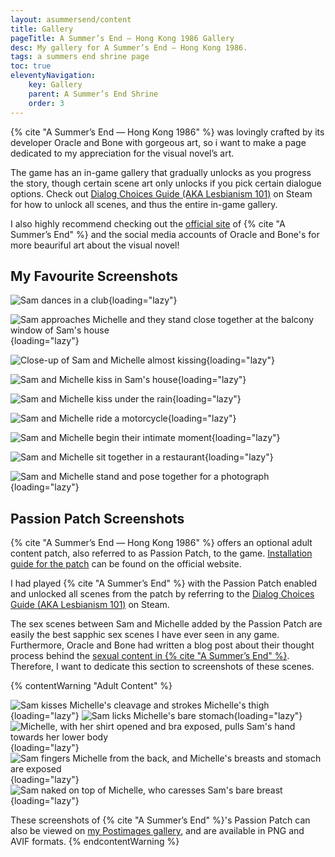 ```yaml
---
layout: asummersend/content
title: Gallery
pageTitle: A Summer’s End — Hong Kong 1986 Gallery
desc: My gallery for A Summer’s End — Hong Kong 1986.
tags: a summers end shrine page
toc: true
eleventyNavigation:
    key: Gallery
    parent: A Summer’s End Shrine
    order: 3
---
```


{% cite "A Summer’s End — Hong Kong 1986" %} was lovingly crafted by its developer Oracle and Bone with gorgeous art, so i want to make a page dedicated to my appreciation for the visual novel’s art.

The game has an in-game gallery that gradually unlocks as you progress the story, though certain scene art only unlocks if you pick certain dialogue options. Check out [Dialog Choices Guide (AKA Lesbianism 101)](https://steamcommunity.com/sharedfiles/filedetails/?id=2072736837) on Steam for how to unlock all scenes, and thus the entire in-game gallery.

I also highly recommend checking out the [official site](https://www.asummersend.com/) of {% cite "A Summer’s End" %} and the social media accounts of Oracle and Bone's for more beauriful art about the visual novel!

## My Favourite Screenshots

![Sam dances in a club](/assets/shrines/asummersend/screenshots/ASE-Screenshot-01.avif){loading="lazy"}

![Sam approaches Michelle and they stand close together at the balcony window of Sam's house](/assets/shrines/asummersend/screenshots/ASE-Screenshot-02.avif){loading="lazy"}

![Close-up of Sam and Michelle almost kissing](/assets/shrines/asummersend/screenshots/ASE-Screenshot-03.avif){loading="lazy"}

![Sam and Michelle kiss in Sam's house](/assets/shrines/asummersend/screenshots/ASE-Screenshot-04.avif){loading="lazy"}

![Sam and Michelle kiss under the rain](/assets/shrines/asummersend/screenshots/ASE-Screenshot-05.avif){loading="lazy"}

![Sam and Michelle ride a motorcycle](/assets/shrines/asummersend/screenshots/ASE-Screenshot-06.avif){loading="lazy"}

![Sam and Michelle begin their intimate moment](/assets/shrines/asummersend/screenshots/ASE-Screenshot-07.avif){loading="lazy"}

![Sam and Michelle sit together in a restaurant](/assets/shrines/asummersend/screenshots/ASE-Screenshot-08.avif){loading="lazy"}

![Sam and Michelle stand and pose together for a photograph](/assets/shrines/asummersend/screenshots/ASE-Screenshot-09.avif){loading="lazy"}

## Passion Patch Screenshots

{% cite "A Summer’s End — Hong Kong 1986" %} offers an optional adult content patch, also referred to as Passion Patch, to the game. [Installation guide for the patch](https://www.asummersend.com/game-manual-installation-guide) can be found on the official website.

I had played {% cite "A Summer’s End" %} with the Passion Patch enabled and unlocked all scenes from the patch by referring to the [Dialog Choices Guide (AKA Lesbianism 101)](https://steamcommunity.com/sharedfiles/filedetails/?id=2072736837) on Steam.

The sex scenes between Sam and Michelle added by the Passion Patch are easily the best sapphic sex scenes I have ever seen in any game. Furthermore, Oracle and Bone had written a blog post about their thought process behind the [sexual content in {% cite "A Summer’s End" %}](https://www.asummersend.com/blog/sexual-content). Therefore, I want to dedicate this section to screenshots of these scenes.

{% contentWarning "Adult Content" %}
<!-- NOTE: Due to these images being NSFW, these image files are not stored in this repository locally, and instead are uploaded manually to the host -->
![Sam kisses Michelle's cleavage and strokes Michelle's thigh](/host/images/asummersend/HK1986-2021-02-06-16-15-22-789.avif){loading="lazy"}
![Sam licks Michelle's bare stomach](/host/images/asummersend/HK1986-2021-02-06-16-15-32-530.avif){loading="lazy"}
![Michelle, with her shirt opened and bra exposed, pulls Sam's hand towards her lower body](/host/images/asummersend/HK1986-2021-02-06-16-16-42-897.avif){loading="lazy"}
![Sam fingers Michelle from the back, and Michelle's breasts and stomach are exposed](/host/images/asummersend/HK1986-2021-02-06-16-16-55-049.avif){loading="lazy"}
![Sam naked on top of Michelle, who caresses Sam's bare breast](/host/images/asummersend/HK1986-2021-02-06-16-17-03-633.avif){loading="lazy"}

<!-- [![Sam kisses Michelle's cleavage and strokes Michelle's thigh](https://i.postimg.cc/T1FwDpN3/HK1986-2021-02-06-16-15-22-789.avif){loading="lazy"}](https://postimg.cc/YLNMcqw5)
[![Sam licks Michelle's bare stomach](https://i.postimg.cc/SRJRRWrP/HK1986-2021-02-06-16-15-32-530.avif){loading="lazy"}](https://postimg.cc/K3hxs3C7)
[![Michelle, with her shirt opened and bra exposed, pulls Sam's hand towards her lower body](https://i.postimg.cc/3rcW6crQ/HK1986-2021-02-06-16-16-42-897.avif){loading="lazy"}](https://postimg.cc/mh7b1VFm)
[![Sam fingers Michelle from the back, and Michelle's breasts and stomach are exposed](https://i.postimg.cc/sXn13npS/HK1986-2021-02-06-16-16-55-049.avif){loading="lazy"}](https://postimg.cc/njDnkGSc)
[![Sam naked on top of Michelle, who caresses Sam's bare breast](https://i.postimg.cc/Hs8jC9jc/HK1986-2021-02-06-16-17-03-633.avif){loading="lazy"}](https://postimg.cc/gndGVRVm) -->

These screenshots of {% cite "A Summer’s End" %}'s Passion Patch can also be viewed on [my Postimages gallery](https://postimg.cc/gallery/YBhz5TbR), and are available in PNG and AVIF formats.
{% endcontentWarning %}